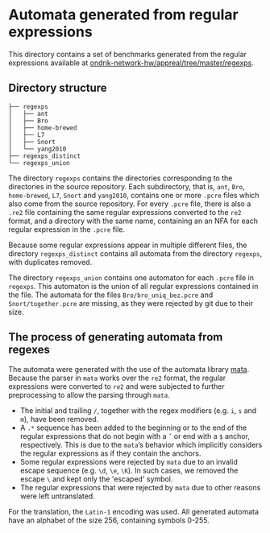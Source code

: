 # Automata generated from regular expressions

This directory contains a set of benchmarks generated from the regular expressions available at [ondrik-network-hw/appreal/tree/master/regexps](https://github.com/ondrik-network-hw/appreal/tree/master/regexps).

## Directory structure

```
├── regexps
│   ├── ant
│   ├── Bro
│   ├── home-brewed
│   ├── L7
│   ├── Snort
│   └── yang2010
├── regexps_distinct
└── regexps_union
```

The directory `regexps` contains the directories corresponding to the directories in the source repository. Each subdirectory, that is, `ant`, `Bro`, `home-brewed`, `L7`, `Snort` and `yang2010`, contains one or more `.pcre` files which also come from the source repository. For every `.pcre` file, there is also a `.re2` file containing the same regular expressions converted to the `re2` format, and a directory with the same name, containing an an NFA for each regular expression in the `.pcre` file.

Because some regular expressions appear in multiple different files, the directory `regexps_distinct` contains all automata from the directory `regexps`, with duplicates removed.

The directory `regexps_union` contains one automaton for each `.pcre` file in `regexps`. This automaton is the union of all regular expressions contained in the file. The automata for the files `Bro/bro_uniq_bez.pcre` and `Snort/together.pcre` are missing, as they were rejected by git due to their size.

## The process of generating automata from regexes

The automata were generated with the use of the automata library [mata](https://github.com/VeriFIT/mata/tree/devel). Because the parser in `mata` works over the `re2` format, the regular expressions were converted to `re2` and were subjected to further preprocessing to allow the parsing through `mata`.

* The initial and trailing `/`, together with the regex modifiers (e.g. `i`, `s` and `m`), have been removed.
* A `.*` sequence has been added to the beginning or to the end of the regular expressions that do not begin with a `ˆ` or end with a `$` anchor, respectively. This is due to the `mata`’s behavior which implicitly considers the regular expressions as if they contain the anchors.
* Some regular expressions were rejected by `mata` due to an invalid escape sequence (e.g. `\d`, `\e`, `\K`). In such cases, we removed the escape `\` and kept only the 'escaped' symbol.
* The regular expressions that were rejected by `mata` due to other reasons were left untranslated.

For the translation, the `Latin-1` encoding was used. All generated automata have an alphabet of the size 256, containing symbols 0-255.